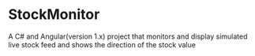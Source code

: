 # StockMonitor
A C# and Angular(version 1.x) project that monitors and display simulated live stock feed and shows the direction of the stock value
